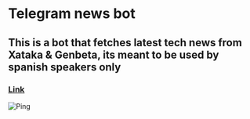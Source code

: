 # Telegram news bot
## This is a bot that fetches latest tech news from Xataka & Genbeta, its meant to be used by spanish speakers only
### [Link](https://News-TelegramBot.nclsbayona.repl.co)
![Ping](https://github.com/nclsbayona/News-TelegramBot/actions/workflows/main.yml/badge.svg)
